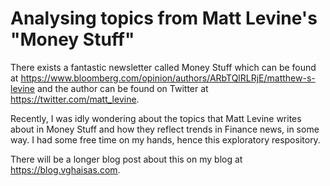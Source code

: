# Analysing topics from Matt Levine's "Money Stuff"

There exists a fantastic newsletter called Money Stuff which can be found at https://www.bloomberg.com/opinion/authors/ARbTQlRLRjE/matthew-s-levine and the author can be found on Twitter at https://twitter.com/matt_levine.

Recently, I was idly wondering about the topics that Matt Levine writes about in Money Stuff and how they reflect trends in Finance news, in some way. I had some free time on my hands, hence this exploratory respository.

There will be a longer blog post about this on my blog at https://blog.vghaisas.com.
